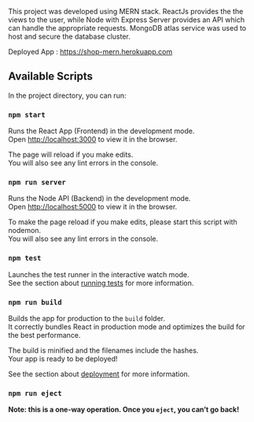 This project was developed using MERN stack. ReactJs provides the the views to the user, while Node with Express Server provides an API which can handle the appropriate requests. MongoDB atlas service was used to host and secure the database cluster.

Deployed App : https://shop-mern.herokuapp.com

## Available Scripts

In the project directory, you can run:

### `npm start`

Runs the React App (Frontend) in the development mode.<br>
Open [http://localhost:3000](http://localhost:3000) to view it in the browser.

The page will reload if you make edits.<br>
You will also see any lint errors in the console.

### `npm run server`

Runs the Node API (Backend) in the development mode.<br>
Open [http://localhost:5000](http://localhost:5000) to view it in the browser.

To make the page reload if you make edits, please start this script with nodemon.<br>
You will also see any lint errors in the console.

### `npm test`

Launches the test runner in the interactive watch mode.<br>
See the section about [running tests](https://facebook.github.io/create-react-app/docs/running-tests) for more information.

### `npm run build`

Builds the app for production to the `build` folder.<br>
It correctly bundles React in production mode and optimizes the build for the best performance.

The build is minified and the filenames include the hashes.<br>
Your app is ready to be deployed!

See the section about [deployment](https://facebook.github.io/create-react-app/docs/deployment) for more information.

### `npm run eject`

**Note: this is a one-way operation. Once you `eject`, you can’t go back!**
